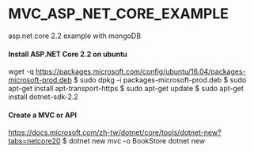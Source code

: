 # MVC_ASP_NET_CORE_EXAMPLE
asp.net core 2.2 example with mongoDB

#### Install ASP.NET Core 2.2 on ubuntu


wget -q https://packages.microsoft.com/config/ubuntu/16.04/packages-microsoft-prod.deb
$ sudo dpkg -i packages-microsoft-prod.deb
$ sudo apt-get install apt-transport-https
$ sudo apt-get update
$ sudo apt-get install dotnet-sdk-2.2

#### Create a MVC or API
https://docs.microsoft.com/zh-tw/dotnet/core/tools/dotnet-new?tabs=netcore20
$ dotnet new mvc -o BookStore
dotnet new <TEMPLATE> [--force] [-i|--install] [-lang|--language] [-n|--name] [-o|--output] [-u|--uninstall] [Template options]
dotnet new <TEMPLATE> [-l|--list] [--type]
dotnet new [-h|--help]


####Install MongoDB and Driver
....
https://www.nuget.org/packages/mongodb.driver
dotnet add package MongoDB.Driver --version 2.8.0


##### ${Project}.csproj 


<Project Sdk="Microsoft.NET.Sdk.Web">

  <PropertyGroup>
    <TargetFramework>netcoreapp2.2</TargetFramework>
    <AspNetCoreHostingModel>InProcess</AspNetCoreHostingModel>
     <PublishWithAspNetCoreTargetManifest>false</PublishWithAspNetCoreTargetManifest>

  </PropertyGroup>

  <ItemGroup>
    <PackageReference Include="Microsoft.AspNetCore.App" />
    <PackageReference Include="MongoDB.Driver" Version="2.8.0" />
  </ItemGroup>

</Project>



#####Release
$ dotnet publish -c release
$ cp -r  bin/release/netcoreapp2.2/publish/* /var/www/
